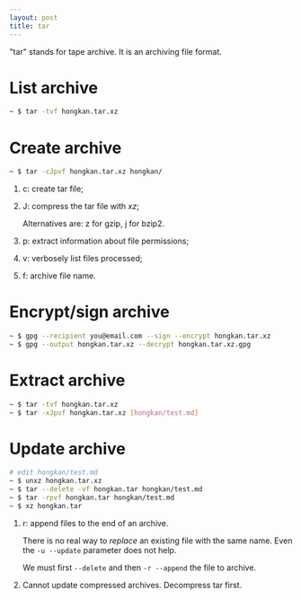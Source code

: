 ```yaml
---
layout: post
title: tar
---
```


"tar" stands for tape archive. It is an archiving file format.

# List archive

```bash
~ $ tar -tvf hongkan.tar.xz
```

# Create archive

```bash
~ $ tar -cJpvf hongkan.tar.xz hongkan/
```

1. c: create tar file;
2. J: compress the tar file with *xz*;

   Alternatives are: z for gzip, j for bzip2.
3. p: extract information about file permissions;
4. v: verbosely list files processed;
5. f: archive  file name.

# Encrypt/sign archive

```bash
~ $ gpg --recipient you@email.com --sign --encrypt hongkan.tar.xz
~ $ gpg --output hongkan.tar.xz --decrypt hongkan.tar.xz.gpg
```

# Extract archive

```bash
~ $ tar -tvf hongkan.tar.xz
~ $ tar -xJpvf hongkan.tar.xz [hongkan/test.md]
```

# Update archive

```bash
# edit hongkan/test.md
~ $ unxz hongkan.tar.xz
~ $ tar --delete -vf hongkan.tar hongkan/test.md
~ $ tar -rpvf hongkan.tar hongkan/test.md
~ $ xz hongkan.tar
```

1. r: append files to the end of an archive.

   There is no real way to *replace* an existing file with the same name. Even the `-u --update` parameter does not help.

   We must first `--delete` and then `-r --append` the file to archive.
2. Cannot update compressed archives. Decompress tar first.
